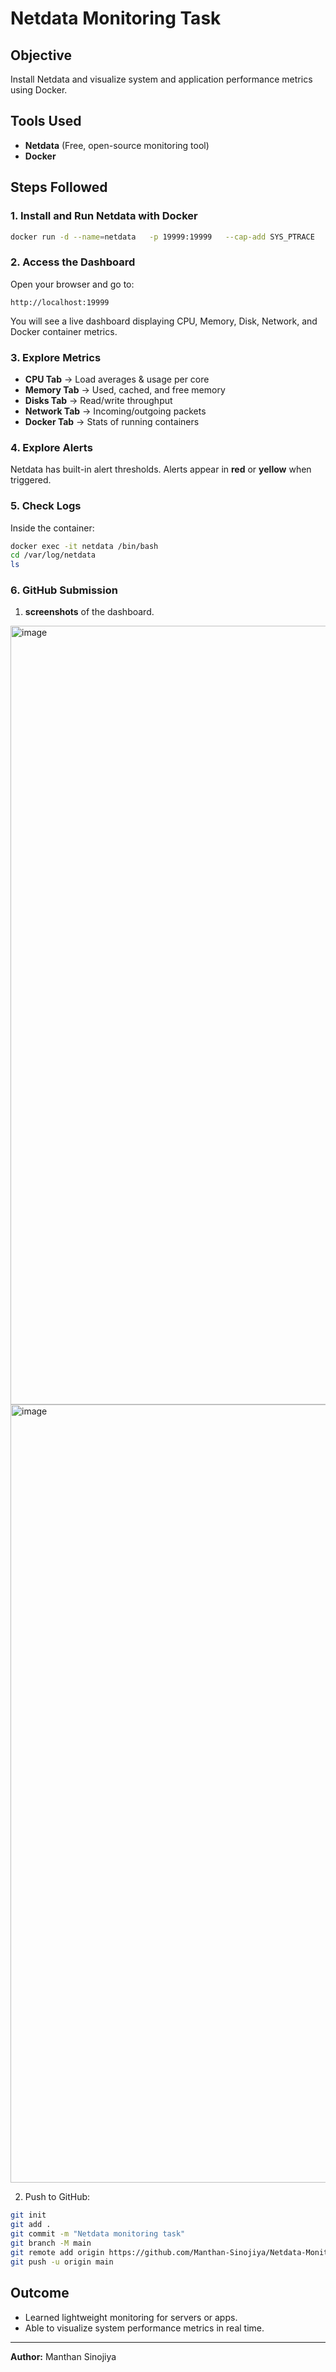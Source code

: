 # Netdata Monitoring Task

## Objective
Install Netdata and visualize system and application performance metrics using Docker.

## Tools Used
- **Netdata** (Free, open-source monitoring tool)
- **Docker**

## Steps Followed

### 1. Install and Run Netdata with Docker
```bash
docker run -d --name=netdata   -p 19999:19999   --cap-add SYS_PTRACE   --security-opt apparmor=unconfined   netdata/netdata
```

### 2. Access the Dashboard
Open your browser and go to:
```
http://localhost:19999
```
You will see a live dashboard displaying CPU, Memory, Disk, Network, and Docker container metrics.

### 3. Explore Metrics
- **CPU Tab** → Load averages & usage per core
- **Memory Tab** → Used, cached, and free memory
- **Disks Tab** → Read/write throughput
- **Network Tab** → Incoming/outgoing packets
- **Docker Tab** → Stats of running containers

### 4. Explore Alerts
Netdata has built-in alert thresholds. Alerts appear in **red** or **yellow** when triggered.

### 5. Check Logs
Inside the container:
```bash
docker exec -it netdata /bin/bash
cd /var/log/netdata
ls
```

### 6. GitHub Submission
1. **screenshots** of the dashboard.
<img width="2159" height="1246" alt="image" src="https://github.com/user-attachments/assets/4764ab10-dfe7-485c-b3c3-cc07a0c380ba" />
<img width="2159" height="1245" alt="image" src="https://github.com/user-attachments/assets/e2da4c31-b97f-422d-b3ba-11bf95e37d74" />

2. Push to GitHub:
```bash
git init
git add .
git commit -m "Netdata monitoring task"
git branch -M main
git remote add origin https://github.com/Manthan-Sinojiya/Netdata-Monitoring-Task.git
git push -u origin main
```

## Outcome
- Learned lightweight monitoring for servers or apps.
- Able to visualize system performance metrics in real time.

---
**Author:** Manthan Sinojiya
